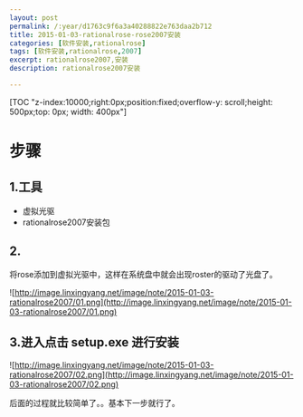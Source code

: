 ```yaml
---
layout: post
permalink: /:year/d1763c9f6a3a40288822e763daa2b712
title: 2015-01-03-rationalrose-rose2007安装
categories: [软件安装,rationalrose]
tags: [软件安装,rationalrose,2007]
excerpt: rationalrose2007,安装
description: rationalrose2007安装

---
```


[TOC "z-index:10000;right:0px;position:fixed;overflow-y: scroll;height: 500px;top: 0px; width: 400px"]

# 步骤 #

## 1.工具 ##
* 虚拟光驱
* rationalrose2007安装包

## 2. ##

将rose添加到虚拟光驱中，这样在系统盘中就会出现roster的驱动了光盘了。

![http://image.linxingyang.net/image/note/2015-01-03-rationalrose2007/01.png](http://image.linxingyang.net/image/note/2015-01-03-rationalrose2007/01.png)

## 3.进入点击 setup.exe 进行安装  ##

![http://image.linxingyang.net/image/note/2015-01-03-rationalrose2007/02.png](http://image.linxingyang.net/image/note/2015-01-03-rationalrose2007/02.png)

后面的过程就比较简单了。。基本下一步就行了。

